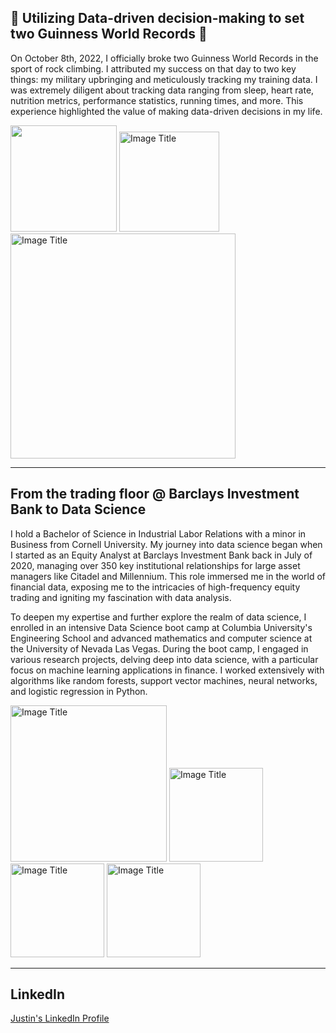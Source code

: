 ## 🥇 Utilizing Data-driven decision-making to set two Guinness World Records 🥇

On October 8th, 2022, I officially broke two Guinness World Records in the sport of rock climbing. I attributed my success on that day to two key things: my military upbringing and meticulously tracking my training data. I was extremely diligent about tracking data ranging from sleep, heart rate, nutrition metrics, performance statistics, running times, and more. This experience highlighted the value of making data-driven decisions in my life.

<img src="https://github.com/justinvalli/justinvalli/assets/124414690/daf60c06-8fbb-4f16-b19a-c61a3de6591f" width="170" />

<img src="https://github.com/justinvalli/justinvalli/assets/124414690/5b78486f-e3d3-418c-aedc-4e6b098148a8" width="160" alt="Image Title">

<img src="https://github.com/justinvalli/justinvalli/assets/124414690/a0d50827-3f04-4ed8-a440-1c5032a686a0" width="360" alt="Image Title">

------
## From the trading floor @ Barclays Investment Bank to Data Science

I hold a Bachelor of Science in Industrial Labor Relations with a minor in Business from Cornell University. My journey into data science began when I started as an Equity Analyst at Barclays Investment Bank back in July of 2020, managing over 350 key institutional relationships for large asset managers like Citadel and Millennium. This role immersed me in the world of financial data, exposing me to the intricacies of high-frequency equity trading and igniting my fascination with data analysis.

To deepen my expertise and further explore the realm of data science, I enrolled in an intensive Data Science boot camp at Columbia University's Engineering School and advanced mathematics and computer science at the University of Nevada Las Vegas. During the boot camp, I engaged in various research projects, delving deep into data science, with a particular focus on machine learning applications in finance. I worked extensively with algorithms like random forests, support vector machines, neural networks, and logistic regression in Python. 

<img src="https://github.com/justinvalli/justinvalli/assets/124414690/6004eefe-b840-4f2b-8870-3d1b9f7d41b4" width="250" alt="Image Title">

<img src="https://github.com/justinvalli/justinvalli/assets/124414690/d7b582e7-b3b3-4589-8996-6c8f64fbb02e" width="150" alt="Image Title">

<img src="https://github.com/justinvalli/justinvalli/assets/124414690/7d40f847-5072-4f59-abd5-d055a3c5cfac" width="150" alt="Image Title">

<img src="https://github.com/justinvalli/justinvalli/assets/124414690/805279b4-1af6-4ee9-a811-04575cb7af43" width="150" alt="Image Title">

------
## LinkedIn
[Justin's LinkedIn Profile](https://www.linkedin.com/in/justinvalli/)
